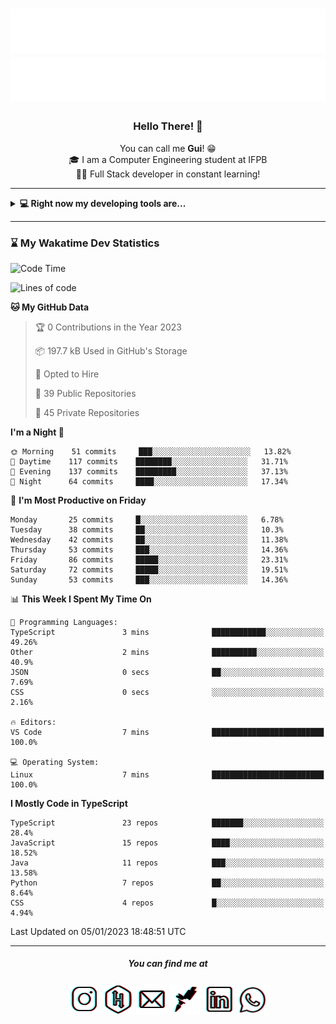 <h1 align="center">
  <img src="esdrasglitched-4light.svg#gh-light-mode-only" alt="Guilherme Esdras" />
  <img src="esdrasglitched-4dark.svg#gh-dark-mode-only" alt="Guilherme Esdras" />
</h1>

<h3 align='center'> Hello There! 👋 </h3>

<p align="center">
  You can call me <strong>Gui</strong>! 😁 <br/>
  🎓 I am a Computer Engineering student at IFPB <br/>
  👨‍💻 Full Stack developer in constant learning!
</p>

---

<details closed>
  <summary><strong>💻 Right now my developing tools are...</strong></summary>
    <br/>
    <img alt="JavaScript" src="https://img.shields.io/badge/javascript-%23323330.svg?style=for-the-badge&logo=javascript&logoColor=%23F7DF1E"/>
    <img alt="TypeScript" src="https://img.shields.io/badge/typescript-%23007ACC.svg?style=for-the-badge&logo=typescript&logoColor=white"/>
    <img alt="Java" src="https://img.shields.io/badge/java-%23ED8B00.svg?style=for-the-badge&logo=java&logoColor=white"/>
    <br/>
    <img alt="HTML5" src="https://img.shields.io/badge/html5-%23E34F26.svg?style=for-the-badge&logo=html5&logoColor=white"/>
    <img alt="CSS3" src="https://img.shields.io/badge/css3-%231572B6.svg?style=for-the-badge&logo=css3&logoColor=white"/>
    <br/>
    <img alt="React" src="https://img.shields.io/badge/react-%2320232a.svg?style=for-the-badge&logo=react&logoColor=%2361DAFB"/>
    <img alt="Redux" src="https://img.shields.io/badge/redux-%23593d88.svg?style=for-the-badge&logo=redux&logoColor=white"/>
    <br/>
    <img alt="Bootstrap" src="https://img.shields.io/badge/bootstrap-%23563D7C.svg?style=for-the-badge&logo=bootstrap&logoColor=white"/>
    <img alt="SASS" src="https://img.shields.io/badge/SASS-hotpink.svg?style=for-the-badge&logo=SASS&logoColor=white"/>
    <img alt="Webpack" src="https://img.shields.io/badge/webpack-%238DD6F9.svg?style=for-the-badge&logo=webpack&logoColor=black" />
    <br/>
    <img alt="Spring" src="https://img.shields.io/badge/spring-%236DB33F.svg?style=for-the-badge&logo=spring&logoColor=white"/>
    <br/>
    <img alt="Oracle" src ="https://img.shields.io/badge/oracle-%23F00000.svg?style=for-the-badge&logo=oracle&logoColor=white" />
    <img alt="MySQL" src="https://img.shields.io/badge/mysql-%2300f.svg?style=for-the-badge&logo=mysql&logoColor=white"/>
    <br/>
    <img alt="Figma" src="https://img.shields.io/badge/figma-%23F24E1E.svg?style=for-the-badge&logo=figma&logoColor=white"/>
    <img alt="Adobe Photoshop" src="https://img.shields.io/badge/adobephotoshop-%2331A8FF.svg?style=for-the-badge&logo=adobephotoshop&logoColor=white"/>
    <img alt="Adobe Illustrator" src="https://img.shields.io/badge/adobeillustrator-%23FF9A00.svg?style=for-the-badge&logo=adobeillustrator&logoColor=white"/>
    <br/>
    <img alt="Visual Studio Code" src="https://img.shields.io/badge/VisualStudioCode-0078d7.svg?style=for-the-badge&logo=visual-studio-code&logoColor=white"/>
    <img alt="IntelliJ IDEA" src="https://img.shields.io/badge/IntelliJIDEA-000000.svg?style=for-the-badge&logo=intellij-idea&logoColor=white"/>
    <img alt="Eclipse" src="https://img.shields.io/badge/Eclipse-2C2255?style=for-the-badge&logo=eclipse&logoColor=white"/>
    <br/>
    <img alt="Docker" src="https://img.shields.io/badge/docker-%230db7ed.svg?style=for-the-badge&logo=docker&logoColor=white"/>
    <img alt="Postman" src="https://img.shields.io/badge/Postman-FF6C37?style=for-the-badge&logo=postman&logoColor=red" />
</details>

---

<!-- <details closed>
  <summary><strong>⌛ Wakatime Stats</strong></summary>
    <br/>
    <img alt="Gui Esdras's Wakatime Stats this Week" src="https://github-readme-stats.vercel.app/api/wakatime?username=guilhermeesdras" />
</details> -->

### ⌛ My Wakatime Dev Statistics

<!--START_SECTION:waka-->
![Code Time](http://img.shields.io/badge/Code%20Time-1%2C166%20hrs%2043%20mins-blue)

![Lines of code](https://img.shields.io/badge/From%20Hello%20World%20I%27ve%20Written-2%20Million%20lines%20of%20code-blue)

**🐱 My GitHub Data** 

> 🏆 0 Contributions in the Year 2023
 > 
> 📦 197.7 kB Used in GitHub's Storage 
 > 
> 💼 Opted to Hire
 > 
> 📜 39 Public Repositories 
 > 
> 🔑 45 Private Repositories  
 > 
**I'm a Night 🦉** 

```text
🌞 Morning    51 commits     ███░░░░░░░░░░░░░░░░░░░░░░   13.82% 
🌆 Daytime    117 commits    ████████░░░░░░░░░░░░░░░░░   31.71% 
🌃 Evening    137 commits    █████████░░░░░░░░░░░░░░░░   37.13% 
🌙 Night      64 commits     ████░░░░░░░░░░░░░░░░░░░░░   17.34%

```
📅 **I'm Most Productive on Friday** 

```text
Monday       25 commits     █░░░░░░░░░░░░░░░░░░░░░░░░   6.78% 
Tuesday      38 commits     ██░░░░░░░░░░░░░░░░░░░░░░░   10.3% 
Wednesday    42 commits     ██░░░░░░░░░░░░░░░░░░░░░░░   11.38% 
Thursday     53 commits     ███░░░░░░░░░░░░░░░░░░░░░░   14.36% 
Friday       86 commits     █████░░░░░░░░░░░░░░░░░░░░   23.31% 
Saturday     72 commits     █████░░░░░░░░░░░░░░░░░░░░   19.51% 
Sunday       53 commits     ███░░░░░░░░░░░░░░░░░░░░░░   14.36%

```


📊 **This Week I Spent My Time On** 

```text
💬 Programming Languages: 
TypeScript               3 mins              ████████████░░░░░░░░░░░░░   49.26% 
Other                    2 mins              ██████████░░░░░░░░░░░░░░░   40.9% 
JSON                     0 secs              ██░░░░░░░░░░░░░░░░░░░░░░░   7.69% 
CSS                      0 secs              ░░░░░░░░░░░░░░░░░░░░░░░░░   2.16%

🔥 Editors: 
VS Code                  7 mins              █████████████████████████   100.0%

💻 Operating System: 
Linux                    7 mins              █████████████████████████   100.0%

```

**I Mostly Code in TypeScript** 

```text
TypeScript               23 repos            ███████░░░░░░░░░░░░░░░░░░   28.4% 
JavaScript               15 repos            ████░░░░░░░░░░░░░░░░░░░░░   18.52% 
Java                     11 repos            ███░░░░░░░░░░░░░░░░░░░░░░   13.58% 
Python                   7 repos             ██░░░░░░░░░░░░░░░░░░░░░░░   8.64% 
CSS                      4 repos             █░░░░░░░░░░░░░░░░░░░░░░░░   4.94%

```



 Last Updated on 05/01/2023 18:48:51 UTC
<!--END_SECTION:waka-->

---

<h5 align="center">You can find me at</h5>

<p align="center">
  <a href="http://instagram.com/guilherme_esdras"><img src="icons/ig-g.png"></a>
  <a href="https://www.hackerrank.com/guilherme_esdras"><img src="icons/hr-g.png"></a>
  <a href="mailto:guilherme.esdras@outlook.com"><img src="icons/em-g.png"></a>
  <a href="https://app.rocketseat.com.br/me/guilherme-esdras"><img src="icons/rs-g.png"></a>
  <a href="https://www.linkedin.com/in/guilherme-esdras/"><img src="icons/in-g.png"></a>
  <a href="https://api.whatsapp.com/send?phone=5583987425691&text=Ol%C3%A1!%20Vim%20do%20seu%20perfil%20no%20GitHub.%20%3A)"><img src="icons/wp-g.png" width="48"></a>
</p>
